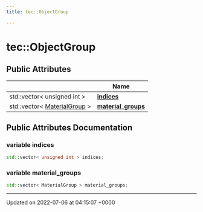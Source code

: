 ```yaml
---
title: tec::ObjectGroup

---
```


# tec::ObjectGroup





## Public Attributes

|                | Name           |
| -------------- | -------------- |
| std::vector< unsigned int > | **[indices](/engine/Classes/structtec_1_1_object_group/#variable-indices)**  |
| std::vector< [MaterialGroup](/engine/Classes/structtec_1_1_material_group/) > | **[material_groups](/engine/Classes/structtec_1_1_object_group/#variable-material-groups)**  |

## Public Attributes Documentation

### variable indices

```cpp
std::vector< unsigned int > indices;
```


### variable material_groups

```cpp
std::vector< MaterialGroup > material_groups;
```


-------------------------------

Updated on 2022-07-06 at 04:15:07 +0000